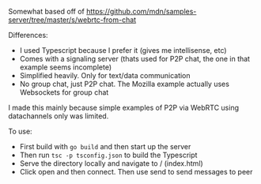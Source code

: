 Somewhat based off of https://github.com/mdn/samples-server/tree/master/s/webrtc-from-chat

Differences:
- I used Typescript because I prefer it (gives me intellisense, etc)
- Comes with a signaling server (thats used for P2P chat, the one in that example seems incomplete)
- Simplified heavily. Only for text/data communication
- No group chat, just P2P chat. The Mozilla example actually uses Websockets for group chat

I made this mainly because simple examples of P2P via WebRTC using datachannels only was limited.

To use:
- First build with `go build` and then start up the server
- Then run `tsc -p tsconfig.json` to build the Typescript
- Serve the directory locally and navigate to / (index.html)
- Click open and then connect. Then use send to send messages to peer
